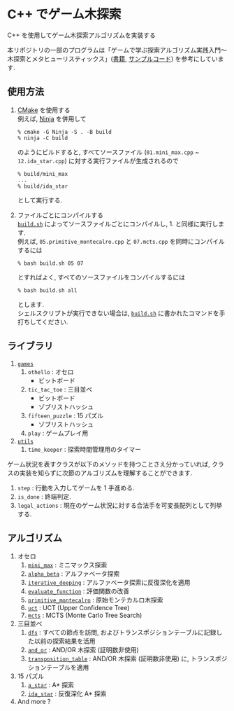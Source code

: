 # C++ でゲーム木探索
C++ を使用してゲーム木探索アルゴリズムを実装する

本リポジトリの一部のプログラムは「ゲームで学ぶ探索アルゴリズム実践入門〜木探索とメタヒューリスティックス」([書籍](https://www.amazon.co.jp/%E3%82%B2%E3%83%BC%E3%83%A0%E3%81%A7%E5%AD%A6%E3%81%B6%E6%8E%A2%E7%B4%A2%E3%82%A2%E3%83%AB%E3%82%B4%E3%83%AA%E3%82%BA%E3%83%A0%E5%AE%9F%E8%B7%B5%E5%85%A5%E9%96%80%EF%BD%9E%E6%9C%A8%E6%8E%A2%E7%B4%A2%E3%81%A8%E3%83%A1%E3%82%BF%E3%83%92%E3%83%A5%E3%83%BC%E3%83%AA%E3%82%B9%E3%83%86%E3%82%A3%E3%82%AF%E3%82%B9-%E9%9D%92%E6%9C%A8-%E6%A0%84%E5%A4%AA/dp/4297133601), [サンプルコード](https://gihyo.jp/book/2023/978-4-297-13360-3/support)) を参考にしています.

## 使用方法
1. [CMake](https://cmake.org/) を使用する  
    例えば, [Ninja](https://ninja-build.org/) を併用して  
    ```
    % cmake -G Ninja -S . -B build
    % ninja -C build
    ```
    のようにビルドすると, すべてソースファイル (`01.mini_max.cpp` ~ `12.ida_star.cpp`) に対する実行ファイルが生成されるので  
    ```
    % build/mini_max
    ...
    % build/ida_star
    ```
    として実行する.

2. ファイルごとにコンパイルする  
    [`build.sh`](https://github.com/Fran-0816/game_tree_search/blob/main/build.sh) によってソースファイルごとにコンパイルし, 1. と同様に実行します.  
    例えば, `05.primitive_montecalro.cpp` と `07.mcts.cpp` を同時にコンパイルするには
    ```
    % bash build.sh 05 07
    ```
    とすればよく, すべてのソースファイルをコンパイルするには
    ```
    % bash build.sh all
    ```
    とします.  
    シェルスクリプトが実行できない場合は, [`build.sh`](https://github.com/Fran-0816/game_tree_search/blob/main/build.sh) に書かれたコマンドを手打ちしてください.

## ライブラリ
1. [`games`](https://github.com/Fran-0816/game_tree_search/tree/main/games)
   1. `othello` : オセロ
      - ビットボード
   2. `tic_tac_toe` : 三目並べ
      - ビットボード
      - ゾブリストハッシュ
   3. `fifteen_puzzle` : 15 パズル
      - ゾブリストハッシュ
   4. `play` : ゲームプレイ用
1. [`utils`](https://github.com/Fran-0816/game_tree_search/tree/main/utils)
   1. `time_keeper` : 探索時間管理用のタイマー

ゲーム状況を表すクラスが以下のメソッドを持つことさえ分かっていれば, クラスの実装を知らずに次節のアルゴリズムを理解することができます.
1. `step` : 行動を入力してゲームを 1 手進める.
2. `is_done` : 終端判定.
3. `legal_actions` : 現在のゲーム状況に対する合法手を可変長配列として列挙する.

## アルゴリズム
1. オセロ
   1. [`mini_max`](https://github.com/Fran-0816/game_tree_search/blob/main/01.mini_max.cpp) : ミニマックス探索
   2. [`alpha_beta`](https://github.com/Fran-0816/game_tree_search/blob/main/02.alpha_beta.cpp) : アルファベータ探索
   3. [`iterative_deeping`](https://github.com/Fran-0816/game_tree_search/blob/main/03.iterative_deeping.cpp) : アルファベータ探索に反復深化を適用
   4. [`evaluate_function`](https://github.com/Fran-0816/game_tree_search/blob/main/04.evaluate_function.cpp) : 評価関数の改善
   5. [`primitive_montecalro`](https://github.com/Fran-0816/game_tree_search/blob/main/05.primitive_montecalro.cpp) : 原始モンテカルロ木探索
   6. [`uct`](https://github.com/Fran-0816/game_tree_search/blob/main/06.uct.cpp) : UCT (Upper Confidence Tree)
   7. [`mcts`](https://github.com/Fran-0816/game_tree_search/blob/main/07.mcts.cpp) : MCTS (Monte Carlo Tree Search)
2. 三目並べ
   1. [`dfs`](https://github.com/Fran-0816/game_tree_search/blob/main/08.dfs.cpp) : すべての節点を訪問, およびトランスポジションテーブルに記録した以前の探索結果を活用
   2. [`and_or`](https://github.com/Fran-0816/game_tree_search/blob/main/09.and_or.cpp) : AND/OR 木探索 (証明数非使用)
   3. [`transposition_table`](https://github.com/Fran-0816/game_tree_search/blob/main/10.transposition_table.cpp) : AND/OR 木探索 (証明数非使用) に, トランスポジションテーブルを適用
3. 15 パズル
   1. [`a_star`](https://github.com/Fran-0816/game_tree_search/blob/main/11.a_star.cpp) : A* 探索
   2. [`ida_star`](https://github.com/Fran-0816/game_tree_search/blob/main/12.ida_star.cpp) : 反復深化 A* 探索
4. And more ?
